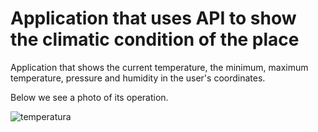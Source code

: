 # Application that uses API to show the climatic condition of the place

Application that shows the current temperature, the minimum, maximum temperature, pressure and humidity in the user's coordinates.

Below we see a photo of its operation.

![temperatura](https://user-images.githubusercontent.com/59586689/115808848-714fc180-a3c1-11eb-9055-9080cba3c3b1.png)
